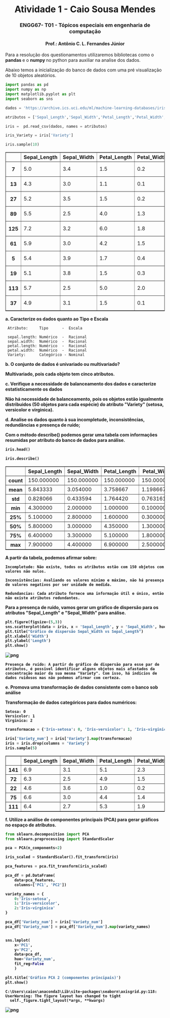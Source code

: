 <div align="center">
    <h1>Atividade 1 - Caio Sousa Mendes </h1>
    <h3>ENGG67- T01 - Tópicos especiais em engenharia de computação </h3>
    <h4>Prof.: Antônio C. L. Fernandes Júnior</h4>
</div>

Para a resolução dos questionamentos utilizaremos bibliotecas como o <b> pandas </b> e o <b> numpy </b> no python para auxiliar na analise dos dados. <br>

Abaixo temos a inicialização do banco de dados com uma pré visualização de 10 objetos aleatórios.


```python
import pandas as pd
import numpy as np
import matplotlib.pyplot as plt
import seaborn as sns

dados = 'https://archive.ics.uci.edu/ml/machine-learning-databases/iris/iris.data'

atributos = ['Sepal_Length','Sepal_Width','Petal_Length','Petal_Width','Variety']

iris =  pd.read_csv(dados, names = atributos)

iris_Variety = iris['Variety']

iris.sample(10)


```




<div>
<table border="1" class="dataframe">
  <thead>
    <tr style="text-align: right;">
      <th></th>
      <th>Sepal_Length</th>
      <th>Sepal_Width</th>
      <th>Petal_Length</th>
      <th>Petal_Width</th>
      <th>Variety</th>
    </tr>
  </thead>
  <tbody>
    <tr>
      <th>7</th>
      <td>5.0</td>
      <td>3.4</td>
      <td>1.5</td>
      <td>0.2</td>
      <td>Iris-setosa</td>
    </tr>
    <tr>
      <th>13</th>
      <td>4.3</td>
      <td>3.0</td>
      <td>1.1</td>
      <td>0.1</td>
      <td>Iris-setosa</td>
    </tr>
    <tr>
      <th>27</th>
      <td>5.2</td>
      <td>3.5</td>
      <td>1.5</td>
      <td>0.2</td>
      <td>Iris-setosa</td>
    </tr>
    <tr>
      <th>89</th>
      <td>5.5</td>
      <td>2.5</td>
      <td>4.0</td>
      <td>1.3</td>
      <td>Iris-versicolor</td>
    </tr>
    <tr>
      <th>125</th>
      <td>7.2</td>
      <td>3.2</td>
      <td>6.0</td>
      <td>1.8</td>
      <td>Iris-virginica</td>
    </tr>
    <tr>
      <th>61</th>
      <td>5.9</td>
      <td>3.0</td>
      <td>4.2</td>
      <td>1.5</td>
      <td>Iris-versicolor</td>
    </tr>
    <tr>
      <th>5</th>
      <td>5.4</td>
      <td>3.9</td>
      <td>1.7</td>
      <td>0.4</td>
      <td>Iris-setosa</td>
    </tr>
    <tr>
      <th>19</th>
      <td>5.1</td>
      <td>3.8</td>
      <td>1.5</td>
      <td>0.3</td>
      <td>Iris-setosa</td>
    </tr>
    <tr>
      <th>113</th>
      <td>5.7</td>
      <td>2.5</td>
      <td>5.0</td>
      <td>2.0</td>
      <td>Iris-virginica</td>
    </tr>
    <tr>
      <th>37</th>
      <td>4.9</td>
      <td>3.1</td>
      <td>1.5</td>
      <td>0.1</td>
      <td>Iris-setosa</td>
    </tr>
  </tbody>
</table>
</div>



<b> a. Caracterize os dados quanto ao Tipo e Escala</b>
    
     Atributo:     Tipo      -  Escala
    
     sepal.length: Numérico  -  Racional
     sepal.width:  Numérico  -  Racional
     petal.length: Numérico  -  Racional
     petal.width:  Numérico  -  Racional
     Variety:      Categórico - Nominal
    

<b> b. O conjunto de dados é univariado ou multivariado?
    
Multivariado, pois cada objeto tem cinco atributos.
    

<b> c. Verifique a necessidade de balanceamento dos dados e caracterize estatisticamente os
dados
    
 Não há necessidade de balanceamento, pois os objetos estão igualmente distribuidos (50 objetos para cada espécie) do atributo "Variety" (setosa, versicolor e virginica). 
    
    


<b> d. Analise os dados quanto à sua incompletude, inconsistências, redundâncias e presença
de ruído;


Com o método <b>describe()</b> podemos gerar uma tabela com informações resumidas por atributo do banco de dados para análise.


```python
iris.head()

iris.describe()
```




<div>

<table border="1" class="dataframe">
  <thead>
    <tr style="text-align: right;">
      <th></th>
      <th>Sepal_Length</th>
      <th>Sepal_Width</th>
      <th>Petal_Length</th>
      <th>Petal_Width</th>
    </tr>
  </thead>
  <tbody>
    <tr>
      <th>count</th>
      <td>150.000000</td>
      <td>150.000000</td>
      <td>150.000000</td>
      <td>150.000000</td>
    </tr>
    <tr>
      <th>mean</th>
      <td>5.843333</td>
      <td>3.054000</td>
      <td>3.758667</td>
      <td>1.198667</td>
    </tr>
    <tr>
      <th>std</th>
      <td>0.828066</td>
      <td>0.433594</td>
      <td>1.764420</td>
      <td>0.763161</td>
    </tr>
    <tr>
      <th>min</th>
      <td>4.300000</td>
      <td>2.000000</td>
      <td>1.000000</td>
      <td>0.100000</td>
    </tr>
    <tr>
      <th>25%</th>
      <td>5.100000</td>
      <td>2.800000</td>
      <td>1.600000</td>
      <td>0.300000</td>
    </tr>
    <tr>
      <th>50%</th>
      <td>5.800000</td>
      <td>3.000000</td>
      <td>4.350000</td>
      <td>1.300000</td>
    </tr>
    <tr>
      <th>75%</th>
      <td>6.400000</td>
      <td>3.300000</td>
      <td>5.100000</td>
      <td>1.800000</td>
    </tr>
    <tr>
      <th>max</th>
      <td>7.900000</td>
      <td>4.400000</td>
      <td>6.900000</td>
      <td>2.500000</td>
    </tr>
  </tbody>
</table>
</div>



A partir da tabela, podemos afirmar sobre:

    Incompletude: Não existe, todos os atributos estão com 150 objetos com valores não nulos.
    
    Inconsistências: Avaliando os valores mínimo e máximo, não há presença de valores negativos por ser unidade de medida. 
    
    Redundancias: Cada atributo fornece uma informação útil e único, então não existe atributos redundantes.
    


Para a presença de ruído, vamos gerar um gráfico de dispersão para os atributos "Sepal_Length" e "Sepal_Width" para análise.


```python
plt.figure(figsize=(5,3))
sns.scatterplot(data = iris, x = 'Sepal_Length', y = 'Sepal_Width', hue = 'Variety', s = 30)
plt.title("Gráfico de dispersão Sepal_Width vs Sepal_Length")
plt.xlabel('Width')
plt.ylabel('Length')
plt.show()
```


    
![png](output_11_0.png)
    


    Presença de ruído: A partir do gráfico de dispersão para esse par de atributos, é possivel identificar alguns objetos mais afastados da concentração maior da sua mesma "Variety". Com isso, há indícios de dados ruidosos mas não podemos afirmar com certeza.

<b> e. Promova uma transformação de dados consistente com o banco sob análise

Transformação de dados categóricos para dados numéricos:
    
    Setosa: 0
    Versicolor: 1
    Virginica: 2
    


```python
transformacao = {'Iris-setosa': 0, 'Iris-versicolor': 1, 'Iris-virginica': 2}

iris['Variety_num'] = iris['Variety'].map(transformacao)
iris = iris.drop(columns = 'Variety')
iris.sample(5)
```




<div>

<table border="1" class="dataframe">
  <thead>
    <tr style="text-align: right;">
      <th></th>
      <th>Sepal_Length</th>
      <th>Sepal_Width</th>
      <th>Petal_Length</th>
      <th>Petal_Width</th>
      <th>Variety_num</th>
    </tr>
  </thead>
  <tbody>
    <tr>
      <th>141</th>
      <td>6.9</td>
      <td>3.1</td>
      <td>5.1</td>
      <td>2.3</td>
      <td>2</td>
    </tr>
    <tr>
      <th>72</th>
      <td>6.3</td>
      <td>2.5</td>
      <td>4.9</td>
      <td>1.5</td>
      <td>1</td>
    </tr>
    <tr>
      <th>22</th>
      <td>4.6</td>
      <td>3.6</td>
      <td>1.0</td>
      <td>0.2</td>
      <td>0</td>
    </tr>
    <tr>
      <th>75</th>
      <td>6.6</td>
      <td>3.0</td>
      <td>4.4</td>
      <td>1.4</td>
      <td>1</td>
    </tr>
    <tr>
      <th>111</th>
      <td>6.4</td>
      <td>2.7</td>
      <td>5.3</td>
      <td>1.9</td>
      <td>2</td>
    </tr>
  </tbody>
</table>
</div>



<b> f.  Utilize a análise de componentes principais (PCA) para gerar gráficos no espaço de
atributos.


```python
from sklearn.decomposition import PCA
from sklearn.preprocessing import StandardScaler

pca = PCA(n_components=2)

iris_scaled = StandardScaler().fit_transform(iris)

pca_features = pca.fit_transform(iris_scaled)

pca_df = pd.DataFrame(
    data=pca_features, 
    columns=['PC1', 'PC2'])

variety_names = {
    0:'Iris-setosa',
    1:'Iris-versicolor', 
    2:'Iris-virginica'
}

pca_df['Variety_num'] = iris['Variety_num'] 
pca_df['Variety_num'] = pca_df['Variety_num'].map(variety_names)


sns.lmplot(
    x='PC1', 
    y='PC2', 
    data=pca_df, 
    hue='Variety_num', 
    fit_reg=False
    )

plt.title('Gráfico PCA 2 (componentes principais)')
plt.show()
```

    C:\Users\caios\anaconda3\Lib\site-packages\seaborn\axisgrid.py:118: UserWarning: The figure layout has changed to tight
      self._figure.tight_layout(*args, **kwargs)
    


    
![png](output_16_1.png)
    



```python

```
